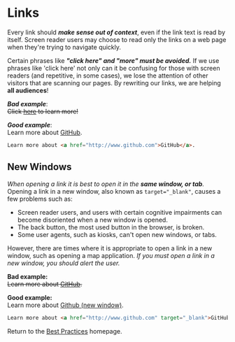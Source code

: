 # Links
Every link should **_make sense out of context_**, even if the link text is read by itself. Screen reader users may choose to read only the links on a web page when they're trying to navigate quickly.

Certain phrases like **_"click here" and "more" must be avoided._** If we use phrases like 'click here' not only can it be confusing for those with screen readers (and repetitive, in some cases), we lose the attention of other visitors that are scanning our pages. By rewriting our links, we are helping **all audiences**!

**_Bad example_**:  
~~Click [here](http://www.github.com) to learn more!~~  

**_Good example_**:  
Learn more about [GitHub](http://www.github.com).  

```html
Learn more about <a href="http://www.github.com">GitHub</a>.
```  

## New Windows  
_When opening a link it is best to open it in the **same window, or tab**._ Opening a link in a new window, also known as `target="_blank"`, causes a few problems such as:  

* Screen reader users, and users with certain cognitive impairments can become disoriented when a new window is opened.  
* The back button, the most used button in the browser, is broken.  
* Some user agents, such as kiosks, can't open new windows, or tabs.  

However, there are times where it is appropriate to open a link in a new window, such as opening a map application.   _If you must open a link in a new window, you should alert the user._   

**Bad example:**  
~~Learn more about [GitHub](http://www.github.com).~~  

**Good example:**  
Learn more about [Github (new window)](http://www.github.com).   

```html
Learn more about <a href="http://www.github.com" target="_blank">GitHub (new window)</a>.
```


Return to the [Best Practices](../BestPractices.md) homepage.
